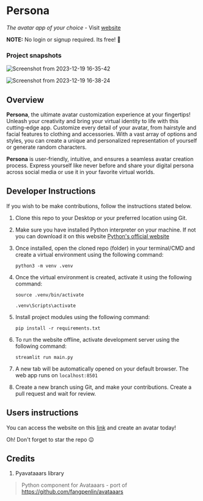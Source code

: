 # Persona
*The avatar app of your choice* - Visit [website](https://persona-avatar.onrender.com) 

**NOTE:** No login or signup required. Its free! 🎉


### Project snapshots

![Screenshot from 2023-12-19 16-35-42](https://github.com/morikeli/persona/assets/78599959/2b3c9335-3992-44f7-9b8c-46a497b11ea7)

![Screenshot from 2023-12-19 16-38-24](https://github.com/morikeli/persona/assets/78599959/2398d621-b33c-4f27-942e-feebaabc9cf5)


## Overview

**Persona**, the ultimate avatar customization experience at your fingertips! Unleash your creativity and bring your virtual identity to life with this cutting-edge app. Customize every detail of your avatar, from hairstyle and facial features to clothing and accessories. With a vast array of options and styles, you can create a unique and personalized representation of yourself or generate random characters.

**Persona** is user-friendly, intuitive, and ensures a seamless avatar creation process. Express yourself like never before and share your digital persona across social media or use it in your favorite virtual worlds.


## Developer Instructions

If you wish to be make contributions, follow the instructions stated below.

1. Clone this repo to your Desktop or your preferred location using Git.
2. Make sure you have installed Python interpreter on your machine. If not you can download it on this website [Python's official website](https://www.python.org)
3. Once installed, open the cloned repo (folder) in your terminal/CMD and create a virtual environment using the following command:

   `python3 -m venv .venv`

4. Once the virtual environment is created, activate it using the following command:

   ```(Linux/MacOS)
   source .venv/bin/activate
   ```

   ```(Windows)
   .venv\Scripts\activate
   ```
  
5. Install project modules using the following command:

   ```pip install -r requirements.txt```
   
6. To run the website offline, activate development server using the following command:

   ```streamlit run main.py```

7. A new tab will be automatically opened on your default browser. The web app runs on `localhost:8501`
8. Create a new branch using Git, and make your contributions. Create a pull request and wait for review.


## Users instructions
You can access the website on this [link](https://persona-avatar.onrender.com) and create an avatar today!

Oh! Don't forget to star the repo 😉

## Credits
1. Pyavataaars library
> Python component for Avataaars - port of https://github.com/fangpenlin/avataaars


